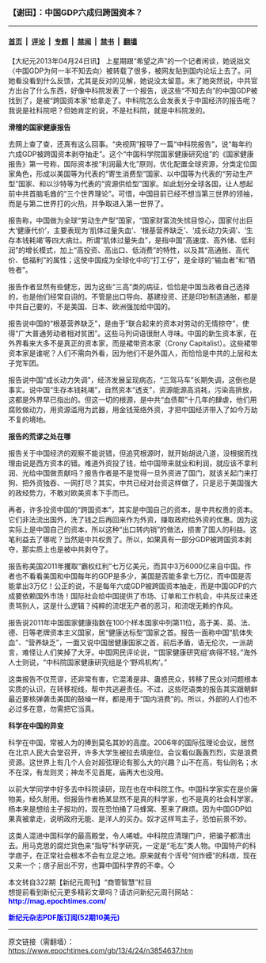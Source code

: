 ### 【谢田】：中国GDP六成归跨国资本？

---

#### [首页](../../../..?n3854637) &nbsp;|&nbsp; [评论](../../../../../epoch-comment?n3854637) &nbsp;|&nbsp; [专题](../../../../../epoch-special?n3854637) &nbsp;|&nbsp; [禁闻](../../../../../epoch-news?n3854637) &nbsp;|&nbsp; [禁书](../../../../../books?n3854637) &nbsp;|&nbsp; [翻墙](https://github.com/gfw-breaker/nogfw/blob/master/README.md?n3854637)


<div class="post_content" id="artbody" itemprop="articleBody">
 <!-- article content begin -->
 <p>
  【大纪元2013年04月24日讯】 上星期跟“希望之声”的一个记者闲谈，她说拙文〈中国GDP为何一半不知去向〉被转载了很多，被网友贴到国内论坛上去了。问她看没看到什么反馈，尤其是反对的见解，她说没太留意。末了她突然说，中共官方出台了什么东西，好像中科院发表了一个报告，说这些“不知去向”的中国GDP被找到了，是被“跨国资本家”给拿走了。中科院怎么会发表关于中国经济的报告呢？我说是社科院吧？但她肯定的说，不是社科院，就是中科院发的。
 </p>
 <p>
  <b>
   滑稽的国家健康报告
  </b>
 </p>
 <p>
  去网上查了查，还真有这么回事。“央视网”报导了一篇“中科院报告”，说“每年约六成GDP被跨国资本剥夺抽走”。这个“中国科学院国家健康研究组”的《国家健康报告》第一号称，国际资本按“利润最大化”原则，优化配置全球资源，分类定位国家角色，形成以美国等为代表的“寄生消费型”国家、以中国等为代表的“劳动生产型”国家、和以沙特等为代表的“资源供给型”国家。如此划分全球各国，让人想起前中共首脑毛酋的“三个世界理论”。可惜，中国目前已经不想当第三世界的领袖，而是与第二世界打的火热，并争取进入第一世界了。
 </p>
 <p>
  报告称，中国做为全球“劳动生产型”国家，“国家财富流失怵目惊心，国家付出巨大‘健康代价’，主要表现为‘肌体过量失血’、‘根基营养缺乏’、‘成长动力失调’、‘生存本钱耗竭’等四大病灶。所谓“肌体过量失血”，是指中国“高速度、高外储、低利润”的增长模式，加上“高投资、高出口、低消费”的特性，以及其“高通胀、高代价、低福利”的属性；这使中国成为全球化中的“打工仔”，是全球的“输血者”和“牺牲者”。
 </p>
 <p>
  报告作者显然有些健忘，因为这些“三高”类的病征，恰恰是中国当政者自己选择的，也是他们经常自诩的。不管是出口导向、基建投资、还是印钞制造通胀，都是中共自己要的，不是美国、日本、欧洲强加给中国的。
 </p>
 <p>
  报告说中国的“根基营养缺乏”，是由于“联合起来的资本对劳动的无情掠夺”，使得“广大普通劳动者相对贫困”。这些马列词语很耐人寻味。中国的新生资本家，在外界看来大多不是真正的资本家，而是裙带资本家（Crony Capitalist）。这些裙带资本家是谁呢？人们不需向外看，因为他们不是外国人，而恰恰是中共的上层和太子党军团。
 </p>
 <p>
  报告说中国“成长动力失调”，经济发展呈现病态，“三驾马车”长期失调，这倒也是事实。说中国“生存本钱耗竭”，自然资本“透支”，资源能源高消耗，污染高排放，这都是外界早已指出的。但这一切的根源，是中共“血债帮”十几年的肆虐，他们用腐败做动力，用资源滥用为武器，用金钱笼络外资，才把中国经济带入了如今万劫不复的境地。
 </p>
 <p>
  <b>
   报告的荒谬之处在哪
  </b>
 </p>
 <p>
  报告关于中国经济的观察不能说错，但追究根源时，就开始胡说八道，没根据而找理由说是西方资本的错。难道外资投了钱，给中国带来就业和利润，就应该不拿利润、光给中国做贡献吗？报告作者是不是觉得一旦外资进了国门，就该关起门来打狗、把外资独吞、一网打尽？其实，中共已经对台资这样做了，只是忌于美国强大的政经势力，不敢对欧美资本下手而已。
 </p>
 <p>
  再者，许多投资中国的“跨国资本”，其实是中国自己的资本，是中共权贵的资本。它们非法流出国外，洗了钱之后再回来作为外资，赚取政府给外资的优惠。因为这实际上是中国自己的资本，所以这种“出口转内销”的做法，损害了国人的利益。这笔利益去了哪呢？当然是中共权贵了。所以，如果真有一部分GDP被跨国资本剥夺，那实质上也是被中共剥夺了。
 </p>
 <p>
  报告称美国2011年攫取“霸权红利”七万亿美元，而其中3万6000亿来自中国。作者也不看看美国和中国每年的GDP是多少，美国是否能多拿七万亿，而中国是否能拿出3万亿！公正的说，不是每年六成GDP被跨国资本抽走，而是中国GDP的六成要依赖国外市场！国际社会给中国提供了市场、订单和工作机会，中共反过来还责骂别人，这是什么逻辑？纯粹的流氓无产者的恶习，和流氓无赖的作风。
 </p>
 <p>
  报告说2011年中国国家健康指数在100个样本国家中列第11位，高于美、英、法、德、日等老牌资本主义国家，居“健康达标型”国家之首。报告一面称中国“肌体失血”、“营养缺乏”，一面又说中国居健康国家之首，前后矛盾，语无伦次，一派胡言，难怪让人们笑掉了大牙。中国网民评论说，“‘国家健康研究组’病得不轻。”海外人士则说，“中科院国家健康研究组是个‘野鸡机构’。”
 </p>
 <p>
  这类报告不仅荒谬，还非常有害，它混淆是非、蛊惑民众，转移了民众对问题根本实质的认识，在转移视线，帮中共逃避责任。不过，这些呓语类的报告其实跟朝鲜最近要核弹袭击美国的鼓噪一样，都是用于“国内消费”的。所以，外部的人们也不必过多在意，勿需把它当真。
 </p>
 <p>
  <b>
   科学在中国的异变
  </b>
 </p>
 <p>
  科学在中国，常被人为的捧到莫名其妙的高度。2006年的国际弦理论会议，居然在北京人民大会堂召开，许多大学生被拉去填座位。会议看似轰轰烈烈，实是浪费资源。这世界上有几个人会对超弦理论有那么大的兴趣？山不在高，有仙则名；水不在深，有龙则灵；神龙不见首尾，庙再大也没用。
 </p>
 <p>
  以前大学同学中好多去中科院读研，现在也在中科院工作。中国科学家实在是价廉物美，经久耐用。但报告作者杨某显然不是真的科学家，也不是真的社会科学家。杨本来是想给主子报功的，现在恐怕捅了马蜂窝、惹来了麻烦。因为中国GDP如果真被拿走，说明政府无能、是洋人的买办。奴才这样骂主子，恐怕前景不妙。
 </p>
 <p>
  这类人混进中国科学的最高殿堂，令人唏嘘。中科院应清理门户，把骗子都清出去。用马克思的腐烂货色来“指导”科学研究，一定是“毛左”类人物。中国特产的科学痞子，在正常社会根本不会有立足之地。原来就有个诨号“何炸蟆”的科痞，现在又来一个；痞子层出不穷，也算中国科学界的不幸。◇
 </p>
 <p>
  本文转自322期【新纪元周刊】“商管智慧”栏目
  <br/>
  想提前看到新纪元更多精彩文章吗？请访问新纪元周刊网站：
  <br/>
  <ok href="http://mag.epochtimes.com/ " target="_blank">
   <font color="blue">
    <b>
     http://mag.epochtimes.com/
    </b>
   </font>
  </ok>
 </p>
 <p>
  <ok href="http://mag.epochtimes.com/pdfmag/home.html">
   <font color="blue">
    <b>
     新纪元杂志PDF版订阅(52期10美元)
    </b>
   </font>
  </ok>
 </p>
 <!-- article content end -->
 <div id="below_article_ad">
 </div>
</div>


---

原文链接（需翻墙）：https://www.epochtimes.com/gb/13/4/24/n3854637.htm